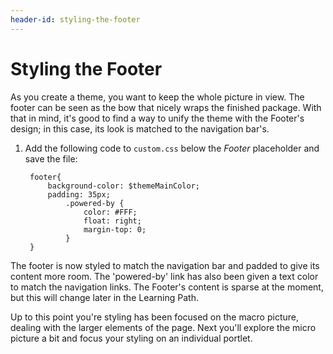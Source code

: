 ```yaml
---
header-id: styling-the-footer
---
```


# Styling the Footer

As you create a theme, you want to keep the whole picture in view. The footer 
can be seen as the bow that nicely wraps the finished package. With that in 
mind, it's good to find a way to unify the theme with the Footer's design; in
this case, its look is matched to the navigation bar's.

1. Add the following code to `custom.css` below the *Footer* placeholder 
   and save the file:

        footer{
            background-color: $themeMainColor;
            padding: 35px;
                .powered-by {
                    color: #FFF;
                    float: right;
                    margin-top: 0;
                }
        }

The footer is now styled to match the navigation bar and padded to give its 
content more room. The 'powered-by' link has also been given a text color to 
match the navigation links. The Footer's content is sparse at the moment, but 
this will change later in the Learning Path.

Up to this point you're styling has been focused on the macro picture, dealing 
with the larger elements of the page. Next you'll explore the micro picture a
bit and focus your styling on an individual portlet.
